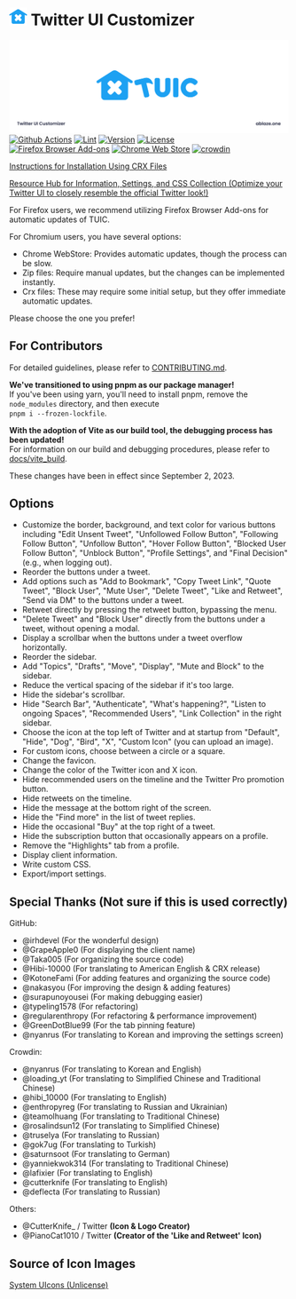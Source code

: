 # <img width="32" height="32" src="./public/icon/newIcon_TUIC_C_Blue.svg"> Twitter UI Customizer

![Header Image](./public/icon/header.png)
[![Github Actions](https://github.com/kaonasi-biwa/Twitter-UI-Customizer/workflows/Build/badge.svg)](https://github.com/kaonasi-biwa/Twitter-UI-Customizer/actions/workflows/packaging.yml)
[![Lint](https://github.com/kaonasi-biwa/Twitter-UI-Customizer/actions/workflows/lint.yml/badge.svg)](https://github.com/kaonasi-biwa/Twitter-UI-Customizer/actions/workflows/lint.yml)
[![Version](https://img.shields.io/github/v/release/kaonasi-biwa/Twitter-UI-Customizer?label=Version)](https://github.com/kaonasi-biwa/Twitter-UI-Customizer/releases/latest)
[![License](https://img.shields.io/github/license/kaonasi-biwa/Twitter-UI-Customizer?label=License&color=blue)](https://github.com/kaonasi-biwa/Twitter-UI-Customizer/blob/main/LICENSE)  
<a href="https://addons.mozilla.org/ja/firefox/addon/twitter-ui-customizer/"><img alt="Firefox Browser Add-ons" width="172" height="60" src="https://blog.mozilla.org/addons/files/2015/11/get-the-addon.png"></a>
<a href="https://chrome.google.com/webstore/detail/twitter-ui-customizer/hpmhdmlhnppmmipefebkhkbpdcjiidmh?hl=ja"><img alt="Chrome Web Store" width="191.8" height="58" src="https://storage.googleapis.com/web-dev-uploads/image/WlD8wC6g8khYWPJUsQceQkhXSlv1/HRs9MPufa1J1h5glNhut.png"></a>
<a href="https://crowdin.com/project/twiter-ui-customizer"><img alt="crowdin" width="175" height="50" src="https://badges.crowdin.net/badge/light/crowdin-on-dark@2x.png"></a>

[Instructions for Installation Using CRX Files](https://gist.github.com/Hibi-10000/54d283e5e5deabc3c491ce16556b4390)

[Resource Hub for Information, Settings, and CSS Collection (Optimize your Twitter UI to closely resemble the official Twitter look!)](https://github.com/kaonasi-biwa/TUIC-Information-Prefs-and-CSSs/blob/main/README.md)

For Firefox users, we recommend utilizing Firefox Browser Add-ons for automatic updates of TUIC.

For Chromium users, you have several options:

-   Chrome WebStore: Provides automatic updates, though the process can be slow.
-   Zip files: Require manual updates, but the changes can be implemented instantly.
-   Crx files: These may require some initial setup, but they offer immediate automatic updates.

Please choose the one you prefer!

## For Contributors

For detailed guidelines, please refer to [CONTRIBUTING.md](./CONTRIBUTING.md).

**We've transitioned to using pnpm as our package manager!**  
If you've been using yarn, you'll need to install pnpm, remove the `node_modules` directory, and then execute  
`pnpm i --frozen-lockfile`.

**With the adoption of Vite as our build tool, the debugging process has been updated!**  
For information on our build and debugging procedures, please refer to [docs/vite_build](./docs/vite_build.md).

These changes have been in effect since September 2, 2023.

## Options

-   Customize the border, background, and text color for various buttons including "Edit Unsent Tweet", "Unfollowed Follow Button", "Following Follow Button", "Unfollow Button", "Hover Follow Button", "Blocked User Follow Button", "Unblock Button", "Profile Settings", and "Final Decision" (e.g., when logging out).
-   Reorder the buttons under a tweet.
-   Add options such as "Add to Bookmark", "Copy Tweet Link", "Quote Tweet", "Block User", "Mute User", "Delete Tweet", "Like and Retweet", "Send via DM" to the buttons under a tweet.
-   Retweet directly by pressing the retweet button, bypassing the menu.
-   "Delete Tweet" and "Block User" directly from the buttons under a tweet, without opening a modal.
-   Display a scrollbar when the buttons under a tweet overflow horizontally.
-   Reorder the sidebar.
-   Add "Topics", "Drafts", "Move", "Display", "Mute and Block" to the sidebar.
-   Reduce the vertical spacing of the sidebar if it's too large.
-   Hide the sidebar's scrollbar.
-   Hide "Search Bar", "Authenticate", "What's happening?", "Listen to ongoing Spaces", "Recommended Users", "Link Collection" in the right sidebar.
-   Choose the icon at the top left of Twitter and at startup from "Default", "Hide", "Dog", "Bird", "X", "Custom Icon" (you can upload an image).
-   For custom icons, choose between a circle or a square.
-   Change the favicon.
-   Change the color of the Twitter icon and X icon.
-   Hide recommended users on the timeline and the Twitter Pro promotion button.
-   Hide retweets on the timeline.
-   Hide the message at the bottom right of the screen.
-   Hide the "Find more" in the list of tweet replies.
-   Hide the occasional "Buy" at the top right of a tweet.
-   Hide the subscription button that occasionally appears on a profile.
-   Remove the "Highlights" tab from a profile.
-   Display client information.
-   Write custom CSS.
-   Export/import settings.

## Special Thanks (Not sure if this is used correctly)

GitHub:

-   @irhdevel (For the wonderful design)
-   @GrapeApple0 (For displaying the client name)
-   @Taka005 (For organizing the source code)
-   @Hibi-10000 (For translating to American English & CRX release)
-   @KotoneFami (For adding features and organizing the source code)
-   @nakasyou (For improving the design & adding features)
-   @surapunoyousei (For making debugging easier)
-   @typeling1578 (For refactoring)
-   @regularenthropy (For refactoring & performance improvement)
-   @GreenDotBlue99 (For the tab pinning feature)
-   @nyanrus (For translating to Korean and improving the settings screen)

Crowdin:

-   @nyanrus (For translating to Korean and English)
-   @loading_yt (For translating to Simplified Chinese and Traditional Chinese)
-   @hibi_10000 (For translating to English)
-   @enthropyreg (For translating to Russian and Ukrainian)
-   @teamolhuang (For translating to Traditional Chinese)
-   @rosalindsun12 (For translating to Simplified Chinese)
-   @truselya (For translating to Russian)
-   @gok7ug (For translating to Turkish)
-   @saturnsoot (For translating to German)
-   @yanniekwok314 (For translating to Traditional Chinese)
-   @lafixier (For translating to English)
-   @cutterknife (For translating to English)
-   @deflecta (For translating to Russian)

Others:

-   @CutterKnife\_ / Twitter **(Icon & Logo Creator)**
-   @PianoCat1010 / Twitter **(Creator of the 'Like and Retweet' Icon)**

## Source of Icon Images

[System UIcons (Unlicense)](https://www.systemuicons.com/)
